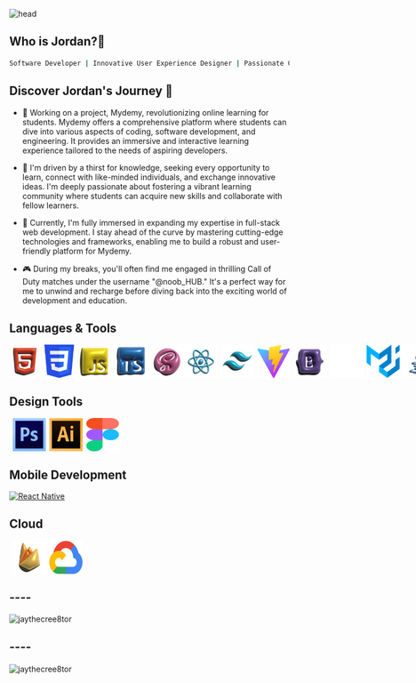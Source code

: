 ![head](https://www.linkpicture.com/q/github-banner_5.png)

## Who is Jordan?🤔
```bash
Software Developer | Innovative User Experience Designer | Passionate Creative
```

## Discover Jordan's Journey 🚀

- 🔭 Working on a project, Mydemy, revolutionizing online learning for students. Mydemy offers a comprehensive platform where students can dive into various aspects of coding, software development, and engineering. It provides an immersive and interactive learning experience tailored to the needs of aspiring developers.

- 💪 I'm driven by a thirst for knowledge, seeking every opportunity to learn, connect with like-minded individuals, and exchange innovative ideas. I'm deeply passionate about fostering a vibrant learning community where students can acquire new skills and collaborate with fellow learners.

- 🌱 Currently, I'm fully immersed in expanding my expertise in full-stack web development. I stay ahead of the curve by mastering cutting-edge technologies and frameworks, enabling me to build a robust and user-friendly platform for Mydemy.

- 🎮 During my breaks, you'll often find me engaged in thrilling Call of Duty matches under the username "@noob_HUB." It's a perfect way for me to unwind and recharge before diving back into the exciting world of development and education.

## **Languages & Tools**
<div style="display: flex;">
  <img src="images/HTML5.svg" alt="" width="60" height="60">
  <img src="images/Group 83.svg" alt="" width="60" height="60" style="margin-left: 6px;">
  <img src="images/JAVASCRIPT.svg" alt="" width="60" height="60" style="margin-left: 6px;">
  <img src="images/TYPESCRIPT.svg" alt="" width="60" height="60" style="margin-left: 6px;">
  <img src="images/SAAS.svg" alt="" width="60" height="60" style="margin-left: 6px;">
  <img src="images/REACT.svg" alt="" width="60" height="60">
  <img src="images/TAILWIND.svg" alt="" width="60" height="60" style="margin-left: 6px;">
  <img src="images/Group 65.svg" alt="" width="60" height="60" style="margin-left: 6px;">
  <img src="images/BOOTSTRAP.svg" alt="" width="60" height="60" style="margin-left: 6px;">
  <img src="images/Group 78.svg" alt="" width="60" height="60" style="margin-left: 6px;">
  <img src="images/Group 24.svg" alt="" width="60" height="60" style="margin-left: 6px;">
  <img src="images/JAVA.svg" alt="" width="60" height="60" style="margin-left: 6px;">
  <img src="images/Group 35.svg" alt="" width="60" height="60" style="margin-left: 6px;">
  <img src="images/Group 74.svg" alt="" width="60" height="60" style="margin-left: 6px;">
  <img src="images/Group 89.svg" alt="" width="60" height="60" style="margin-left: 6px;">
  <img src="images/Group 25.svg" alt="" width="60" height="60" style="margin-left: 6px;">
  <img src="images/Group 81.svg" alt="" width="60" height="60" style="margin-left: 6px;">
  <img src="images/Vector (3).svg" alt="" width="60" height="60" style="margin-left: 6px;">
  <img src="images/GITHUB.svg" alt="" width="60" height="60" style="margin-left: 6px;">
  <img src="images/Group 27.svg" alt="" width="60" height="60" style="margin-left: 6px;">
  <img src="images/GIT.svg" alt="" width="60" height="60" style="margin-left: 6px;">
</div>


## **Design Tools**
<div style=" display: flex;">
  <img src="images/Group 67.svg" alt="" width="60" height="60" style="margin-left: 6px;">
  <img src="images/Group 66.svg" alt="" width="60" height="60" style="margin-left: 6px;">
  <img src="images/Group 84.svg" alt="" width="60" height="60" style="margin-left: 6px;">
</div>

## **Mobile Development**

  [![React Native](https://img.shields.io/badge/React_Native-20232A?style=for-the-badge&logo=react&logoColor=61DAFB "React Native")](https://github.com/jaythecree8tor?tab=repositories)

## Cloud
<div style=" display: flex;">
  <img src="images/FIREBASE.svg" alt="" width="60" height="60" style="margin-left: 6px;">
  <img src="images/google-cloud-1.svg" alt="" width="60" height="60" style="margin-left: 6px;">
</div>

## ----
<p align="left"> <img src="https://komarev.com/ghpvc/?username=jaythecree8tor&label=Profile%20views&color=0e75b6&style=flat" alt="jaythecree8tor" /> </p>

## ----
<p><img align="center" src="https://github-readme-stats.vercel.app/api/top-langs?username=jaythecree8tor&show_icons=true&locale=en&layout=compact" alt="jaythecree8tor" /></p>
